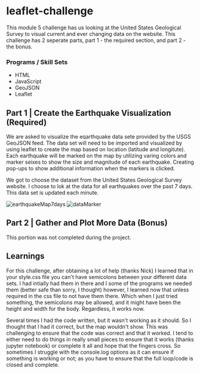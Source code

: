 # leaflet-challenge

This module 5 challenge has us looking at the United States Geological Survey to visual current and ever changing data on the website.  This challenge has 2 seperate parts, part 1 - the required section, and part 2 - the bonus.

### Programs / Skill Sets
- HTML
- JavaScript
- GeoJSON 
- Leaflet


## Part 1 | Create the Earthquake Visualization (Required)
We are asked to visualize the eqarthquake data sete provided by the USGS GeoJSON feed. The data set will need to be imported and visualized by using leaflet to create the map based on location (latitude and longitute). Each earthquake will be marked on the map by utilizing varing colors and marker seixes to show the size and magnitude of each earthquake.  Creating pop-ups to show additional information when the markers is clicked. 

We got to choose the dataset from the United States Geological Survey website. I choose to lok at the data for all earthquakes over the past 7 days. This data set is updated each minute. 

![earthquakeMap7days](https://user-images.githubusercontent.com/113635771/214460428-fc146400-6a59-4c44-b91c-a3fc0206943b.png)
![dataMarker](https://user-images.githubusercontent.com/113635771/214460441-7f352802-2835-4ff8-aa7a-b5c7d2e7a7be.png)

## Part 2 | Gather and Plot More Data (Bonus)
This portion was not completed during the project.  

## Learnings
For this challenge, after obtaining a lot of help (thanks Nick) I learned that in your style.css file you can't have semicolons between your different data sets. I had intially had them in there and I some of the programs we needed them (better safe than sorry, I thought) however, I learned now that unless required in the css file to not have them there. Which when I just tried something, the semicolons may be allowed, and it might have been the height and width for the body.  Regardless, it works now.  

Several times I had the code written, but it wasn't working as it should.  So I thought that I had it correct, but the map wouldn't show.  This was challenging to ensure that the code was correct and that it worked. I tend to either need to do things in really small pieces to ensure that it works (thanks jupyter notebook) or complete it all and hope that the fingers cross. So sometimes I struggle with the console.log options as it can ensure if something is working or not; as you have to ensure that the full loop/code is closed and complete.

